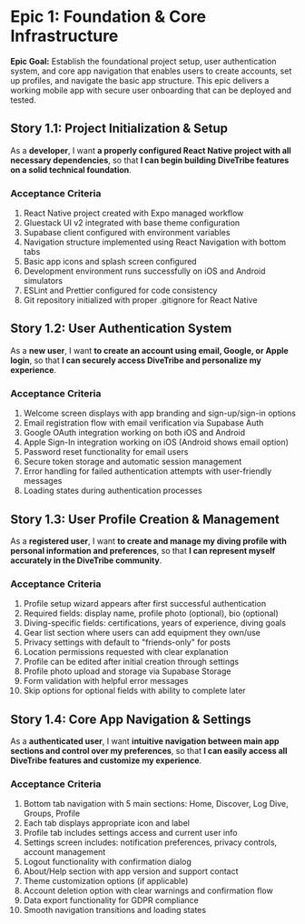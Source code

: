 # Epic 1: Foundation & Core Infrastructure

**Epic Goal:** Establish the foundational project setup, user authentication system, and core app navigation that enables users to create accounts, set up profiles, and navigate the basic app structure. This epic delivers a working mobile app with secure user onboarding that can be deployed and tested.

## Story 1.1: Project Initialization & Setup

As a **developer**,
I want **a properly configured React Native project with all necessary dependencies**,
so that **I can begin building DiveTribe features on a solid technical foundation**.

### Acceptance Criteria

1. React Native project created with Expo managed workflow
2. Gluestack UI v2 integrated with base theme configuration
3. Supabase client configured with environment variables
4. Navigation structure implemented using React Navigation with bottom tabs
5. Basic app icons and splash screen configured
6. Development environment runs successfully on iOS and Android simulators
7. ESLint and Prettier configured for code consistency
8. Git repository initialized with proper .gitignore for React Native

## Story 1.2: User Authentication System

As a **new user**,
I want **to create an account using email, Google, or Apple login**,
so that **I can securely access DiveTribe and personalize my experience**.

### Acceptance Criteria

1. Welcome screen displays with app branding and sign-up/sign-in options
2. Email registration flow with email verification via Supabase Auth
3. Google OAuth integration working on both iOS and Android
4. Apple Sign-In integration working on iOS (Android shows email option)
5. Password reset functionality for email users
6. Secure token storage and automatic session management
7. Error handling for failed authentication attempts with user-friendly messages
8. Loading states during authentication processes

## Story 1.3: User Profile Creation & Management

As a **registered user**,
I want **to create and manage my diving profile with personal information and preferences**,
so that **I can represent myself accurately in the DiveTribe community**.

### Acceptance Criteria

1. Profile setup wizard appears after first successful authentication
2. Required fields: display name, profile photo (optional), bio (optional)
3. Diving-specific fields: certifications, years of experience, diving goals
4. Gear list section where users can add equipment they own/use
5. Privacy settings with default to "friends-only" for posts
6. Location permissions requested with clear explanation
7. Profile can be edited after initial creation through settings
8. Profile photo upload and storage via Supabase Storage
9. Form validation with helpful error messages
10. Skip options for optional fields with ability to complete later

## Story 1.4: Core App Navigation & Settings

As a **authenticated user**,
I want **intuitive navigation between main app sections and control over my preferences**,
so that **I can easily access all DiveTribe features and customize my experience**.

### Acceptance Criteria

1. Bottom tab navigation with 5 main sections: Home, Discover, Log Dive, Groups, Profile
2. Each tab displays appropriate icon and label
3. Profile tab includes settings access and current user info
4. Settings screen includes: notification preferences, privacy controls, account management
5. Logout functionality with confirmation dialog
6. About/Help section with app version and support contact
7. Theme customization options (if applicable)
8. Account deletion option with clear warnings and confirmation flow
9. Data export functionality for GDPR compliance
10. Smooth navigation transitions and loading states
